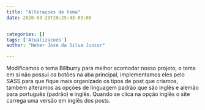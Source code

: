 ```yaml
---
title: "Alteraçoes de tema"
date: 2020-03-29T20:25:43-03:00


categories: []
tags: ['Atualizacoes']
author: "Heber José da Silva Junior"

---
```

Modificamos o tema Billburry para melhor acomodar nosso projeto, o tema em si não possui os botões na aba principal,
implementamos eles pelo SASS para que fique mais organizado os tipos de post que criamos, também alteramos as opções
de línguagem padrão que são inglês e alemão para português (padrão) e inglês. Quando se clica na opção inglês o site
carrega uma versão em inglês dos posts.
